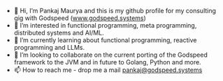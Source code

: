- 👋 Hi, I’m Pankaj Maurya and this is my github profile for my consulting gig with Godspeed (www.godspeed.systems)
- 👀 I’m interested in functional programming, meta programming, distributed systems and AI/ML.
- 🌱 I’m currently learning about functional programming, reactive programming and LLMs.
- 💞️ I’m looking to collaborate on the current porting of the Godspeed framework to the JVM and in future to Golang, Python and more.
- 📫 How to reach me - drop me a mail pankaj@godspeed.systems

<!---
pankajgodspeed/pankajgodspeed is a ✨ special ✨ repository because its `README.md` (this file) appears on your GitHub profile.
You can click the Preview link to take a look at your changes.
--->
